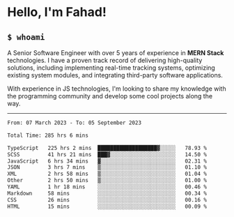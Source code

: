 <h1>Hello, I'm Fahad!</h1>

<h2><code>$ whoami</code></h2>

A Senior Software Engineer with over 5 years of experience in **MERN Stack** technologies. I have a proven track record of delivering high-quality solutions, including implementing real-time tracking systems, optimizing existing system modules, and integrating third-party software applications.

With experience in JS technologies, I'm looking to share my knowledge with the programming community and develop some cool projects along the way.

---

<!--START_SECTION:waka-->

```txt
From: 07 March 2023 - To: 05 September 2023

Total Time: 285 hrs 6 mins

TypeScript   225 hrs 2 mins  ███████████████████▓░░░░░   78.93 %
SCSS         41 hrs 21 mins  ███▓░░░░░░░░░░░░░░░░░░░░░   14.50 %
JavaScript   6 hrs 34 mins   ▓░░░░░░░░░░░░░░░░░░░░░░░░   02.31 %
JSON         3 hrs 7 mins    ▒░░░░░░░░░░░░░░░░░░░░░░░░   01.10 %
XML          2 hrs 58 mins   ▒░░░░░░░░░░░░░░░░░░░░░░░░   01.04 %
Other        2 hrs 50 mins   ▒░░░░░░░░░░░░░░░░░░░░░░░░   01.00 %
YAML         1 hr 18 mins    ░░░░░░░░░░░░░░░░░░░░░░░░░   00.46 %
Markdown     58 mins         ░░░░░░░░░░░░░░░░░░░░░░░░░   00.34 %
CSS          26 mins         ░░░░░░░░░░░░░░░░░░░░░░░░░   00.16 %
HTML         15 mins         ░░░░░░░░░░░░░░░░░░░░░░░░░   00.09 %
```

<!--END_SECTION:waka-->

<!--
**heyFahad/heyFahad** is a ✨ _special_ ✨ repository because its `README.md` (this file) appears on your GitHub profile.

Here are some ideas to get you started:

- 🔭 I’m currently working on ...
- 🌱 I’m currently learning ...
- 👯 I’m looking to collaborate on ...
- 🤔 I’m looking for help with ...
- 💬 Ask me about ...
- 📫 How to reach me: ...
- 😄 Pronouns: ...
- ⚡ Fun fact: ...
-->
